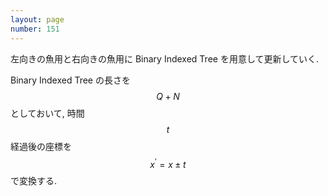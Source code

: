 ```yaml
---
layout: page
number: 151
---
```

左向きの魚用と右向きの魚用に Binary Indexed Tree を用意して更新していく.

Binary Indexed Tree の長さを $$ Q + N $$ としておいて, 時間 $$ t $$ 経過後の座標を $$ x^{\prime} = x \pm t $$ で変換する.
